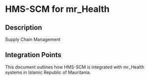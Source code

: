 # HMS-SCM for mr_Health

## Description

Supply Chain Management

## Integration Points

This document outlines how HMS-SCM is integrated with mr_Health systems in Islamic Republic of Mauritania.
